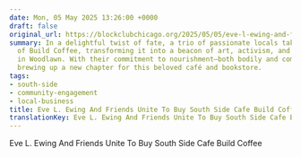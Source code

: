 ```yaml
---
date: Mon, 05 May 2025 13:26:00 +0000
draft: false
original_url: https://blockclubchicago.org/2025/05/05/eve-l-ewing-and-friends-unite-to-buy-south-side-cafe-build-coffee/
summary: In a delightful twist of fate, a trio of passionate locals take the reins
  of Build Coffee, transforming it into a beacon of art, activism, and community connection
  in Woodlawn. With their commitment to nourishment—both bodily and communal—they're
  brewing up a new chapter for this beloved café and bookstore.
tags:
- south-side
- community-engagement
- local-business
title: Eve L. Ewing And Friends Unite To Buy South Side Cafe Build Coffee
translationKey: Eve L. Ewing And Friends Unite To Buy South Side Cafe Build Coffee
---
```


Eve L. Ewing And Friends Unite To Buy South Side Cafe Build Coffee